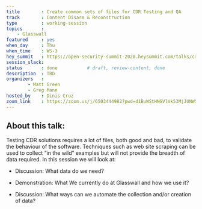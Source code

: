 ```yaml
---
title        : Create common sets of files for CDR Testing and QA
track        : Content Disarm & Reconstruction
type         : working-session
topics       :
    - Glasswall
featured     : yes
when_day     : Thu
when_time    : WS-3
hey_summit   : https://open-security-summit-2020.heysummit.com/talks/create-common-sets-of-files-for-cdr-testing-and-qa-11pm-bst/
session_slack: 
status       : done           # draft, review-content, done
description  : TBD
organizers   :
        - Matt Green
        - Greg Mann
hosted_by    : Dinis Cruz
zoom_link    : https://zoom.us/j/6503444982?pwd=d1BuWStHNGVlVk53MjJUNW5aZEFuUT09
---
```



## About this talk:

Testing CDR solutions requires a lot of files, both good and bad, to validate the behaviour of the software. Techniques such as web site scraping can be used to collect “in the wild” examples but will not provide the breadth of data required.
In this session we will look at:

  -  Discussion: What data do we need?
  
  -  Demonstration: What We currently do at Glasswall and how we use it?
  
  -  Discussion: What ways can we automate the collection and/or creation of data?


